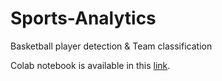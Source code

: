 # Sports-Analytics
Basketball player detection &amp; Team classification

Colab notebook is available in this [link](https://colab.research.google.com/drive/17oyHC6KI1NexlbhNw4pBNXsY4lqfR1A0?usp=sharing).
